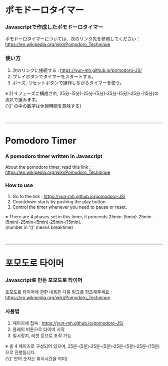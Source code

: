 
# ポモドーロタイマー
### Javascriptで作成したポモドーロタイマー
ポモドーロタイマーについては、次のリンク先を参照してください：https://en.wikipedia.org/wiki/Pomodoro_Technique

### 使い方
1. 次のリンクに接続する : https://yun-mh.github.io/pomodoro-JS/
2. プレイボタンでタイマーをスタートする。
3. ポーズ, リセットボタンで操作しながらタイマーを使う。

※ 計４フェーズに構成され, 25分-(5分)-25分-(5分)-25分-(5分)-25分-(15分)の流れで進みます。<br />
('()' の中の数字は休憩時間を意味する)

<br />
<hr/>

# Pomodoro Timer
### A pomodoro timer written in Javascript 
About the pomodoro timer, read this link : https://en.wikipedia.org/wiki/Pomodoro_Technique

### How to use
1. Go to the link : https://yun-mh.github.io/pomodoro-JS/
2. Countdown starts by pushing the play button.
3. Control the timer whenever you need to pause or reset.

※ There are 4 phases set in this timer, it proceeds 25min-(5min)-25min-(5min)-25min-(5min)-25min-(15min). <br />
(number in '()' means breaktime)

<br />
<hr/>

# 포모도로 타이머
### Javascript로 만든 포모도로 타이머
포모도로 타이머에 관한 내용은 다음 링크를 참조해주세요 : https://en.wikipedia.org/wiki/Pomodoro_Technique

### 사용법
1. 페이지에 접속 : https://yun-mh.github.io/pomodoro-JS/
2. 플레이 버튼으로 타이머 시작
3. 일시정지, 리셋 등으로 조작 가능

※ 총 4 페이즈로 구성되어 있으며, 25분-(5분)-25분-(5분)-25분-(5분)-25분-(15분)으로 진행됩니다. <br />
('()' 안의 숫자는 휴식시간을 의미)
<br />

